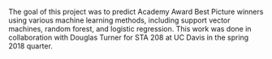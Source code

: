 The goal of this project was to predict Academy Award Best Picture winners using various machine learning methods, including support vector machines, random forest, and logistic regression. This work was done in collaboration with Douglas Turner for STA 208 at UC Davis in the spring 2018 quarter.
